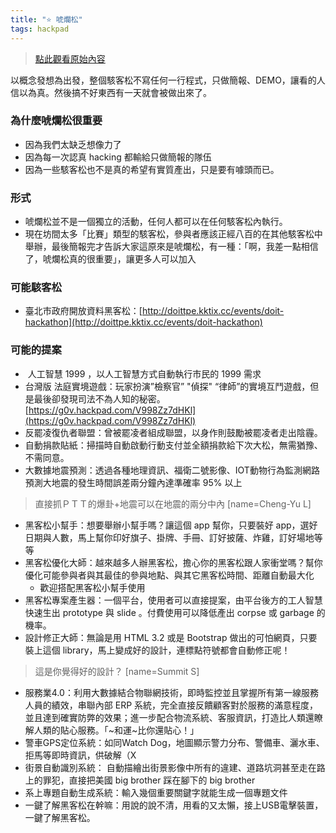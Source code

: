 ```yaml
---
title: "⭐ 唬爛松"
tags: hackpad
---
```


> [點此觀看原始內容](https://g0v.hackpad.tw/efaVGI6OX9Q)


以概念發想為出發，整個駭客松不寫任何一行程式，只做簡報、DEMO，讓看的人信以為真。然後搞不好東西有一天就會被做出來了。

### 為什麼唬爛松很重要

- 因為我們太缺乏想像力了
- 因為每一次認真 hacking 都輸給只做簡報的隊伍
- 因為一些駭客松也不是真的希望有實質產出，只是要有噱頭而已。

### 形式

- 唬爛松並不是一個獨立的活動，任何人都可以在任何駭客松內執行。
- 現在坊間太多「比賽」類型的駭客松，參與者應該正經八百的在其他駭客松中舉辦，最後簡報完才告訴大家這原來是唬爛松，有一種：「啊，我差一點相信了，唬爛松真的很重要」，讓更多人可以加入

### 可能駭客松


- 臺北市政府開放資料黑客松：[http://doittpe.kktix.cc/events/doit-hackathon](http://doittpe.kktix.cc/events/doit-hackathon)

### 可能的提案

-  人工智慧 1999 ，以人工智慧方式自動執行市民的 1999 需求
- 台灣版 法庭實境遊戲：玩家扮演”檢察官” "偵探" “律師”的實境互鬥遊戲，但是最後卻發現司法不為人知的秘密。[https://g0v.hackpad.com/V998Zz7dHKl](https://g0v.hackpad.com/V998Zz7dHKl)
- 反罷凌復仇者聯盟：曾被罷凌者組成聯盟，以身作則鼓勵被罷凌者走出陰霾。
- 自動捐款貼紙：掃描時自動啟動行動支付並全額捐款給下次大松，無需猶豫、不需同意。
- 大數據地震預測：透過各種地理資訊、福衛二號影像、IOT動物行為監測網路預測大地震的發生時間誤差兩分鐘內達準確率 95% 以上
> 直接抓ＰＴＴ的爆卦+地震可以在地震的兩分中內
> [name=Cheng-Yu L]

- 黑客松小幫手：想要舉辦小幫手嗎？讓這個 app 幫你，只要裝好 app，選好日期與人數，馬上幫你印好旗子、掛牌、手冊、訂好披薩、炸雞，訂好場地等等
- 黑客松優化大師：越來越多人辦黑客松，擔心你的黑客松跟人家衝堂嗎？幫你優化可能參與者與其最佳的參與地點、與其它黑客松時間、距離自動最大化
    - 歡迎搭配黑客松小幫手使用
- 黑客松專案產生器：一個平台，使用者可以直接提案，由平台後方的工人智慧快速生出 prototype 與 slide 。付費使用可以降低產出 corpse 或 garbage 的機率。
- 設計修正大師：無論是用 HTML 3.2 或是 Bootstrap 做出的可怕網頁，只要裝上這個 library，馬上變成好的設計，連標點符號都會自動修正呢！
> 這是你覺得好的設計？
> [name=Summit S]

- 服務業4.0：利用大數據結合物聯網技術，即時監控並且掌握所有第一線服務人員的績效，串聯內部 ERP 系統，完全直接反饋顧客對於服務的滿意程度，並且達到確實防弊的效果；進一步配合物流系統、客服資訊，打造比人類還瞭解人類的貼心服務。「~和運~比你還貼心！」
- 警車GPS定位系統：如同Watch Dog，地圖顯示警力分布、警備車、灑水車、拒馬等即時資訊，供破解（X
- 街景自動識別系統： 自動描繪出街景影像中所有的違建、道路坑洞甚至走在路上的罪犯，直接把美國 big brother 踩在腳下的 big brother
- 系上專題自動生成系統：輸入幾個重要關鍵字就能生成一個專題文件
- 一鍵了解黑客松在幹嘛：用說的說不清，用看的又太懶，接上USB電擊裝置，一鍵了解黑客松。



